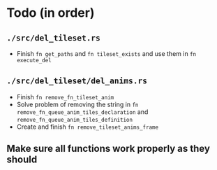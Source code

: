 # Todo (in order)

## `./src/del_tileset.rs`
* Finish `fn get_paths` and `fn tileset_exists` and use them in `fn execute_del`

## `./src/del_tileset/del_anims.rs`
* Finish `fn remove_fn_tileset_anim`
* Solve problem of removing the string in `fn remove_fn_queue_anim_tiles_declaration` and `remove_fn_queue_anim_tiles_definition`
* Create and finish `fn remove_tileset_anims_frame`

## Make sure all functions work properly as they should